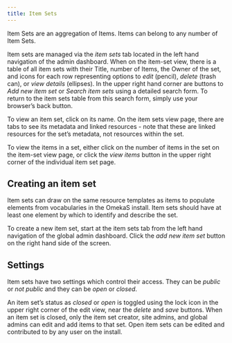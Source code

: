```yaml
---
title: Item Sets
---
```


Item Sets are an aggregation of Items. Items can belong to any number of Item Sets.

Item sets are managed via the *item sets* tab located in the left hand navigation of the admin dashboard. When on the item-set view, there is a table of all item sets with their Title, number of Items, the Owner of the set, and icons for each row representing options to *edit* (pencil), *delete* (trash can), or *view details* (ellipses). In the upper right hand corner are buttons to *Add new item set* or *Search item sets* using a detailed search form. To return to the item sets table from this search form, simply use your browser’s back button.

To view an item set, click on its name. On the item sets view page, there are tabs to see its metadata and linked resources - note that these are linked resources for the set’s metadata, not resources within the set. 

To view the items in a set, either click on the number of items in the set on the item-set view page, or click the *view items* button in the upper right corner of the individual item set page.

## Creating an item set
Item sets can draw on the same resource templates as items to populate elements from vocabularies in the OmekaS install. Item sets should have at least one element by which to identify and describe the set. 

To create a new item set, start at the item sets tab from the left hand navigation of the global admin dashboard. Click the *add new item set* button on the right hand side of the screen.

## Settings
Item sets have two settings which control their access. They can be *public* or *not public* and they can be *open* or *closed*.

An item set’s status as *closed* or *open* is toggled using the lock icon in the upper right corner of the edit view, near the *delete* and *save* buttons. When an item set is closed, only the item set creator, site admins, and global admins can edit and add items to that set. Open item sets can be edited and contributed to by any user on the install.